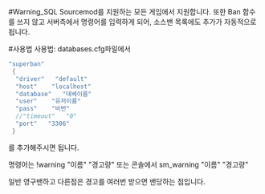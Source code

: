 #Warning_SQL
Sourcemod를 지원하는 모든 게임에서 지원합니다.
또한 Ban 함수를 쓰지 않고 서버측에서 명령어를 입력하게 되어, 
소스밴 목록에도 추가가 자동적으로 됩니다.

#사용법
사용법: databases.cfg파일에서 
```C
"superban"
 {
  "driver"   "default"
  "host"    "localhost"
  "database"   "데베이름"
  "user"    "유저이름"
  "pass"    "비번"
  //"timeout"   "0"
  "port"   "3306"
 }
```
 를 추가해주시면 됩니다.
 
 명령어는 !warning "이름" "경고량"
또는 콘솔에서 sm_warning "이름" "경고량"

일반 영구밴하고 다른점은 경고를 여러번 받으면 밴당하는 점입니다.
